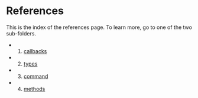 <p align="center">
<h1>References</h1>
</p>

This is the index of the references page. To learn more, go to one of the two sub-folders.

- 1. [callbacks](./callbacks/)
- 2. [types](./types/)
- 3. [command](./commands.md)
- 4. [methods](./methods/)
